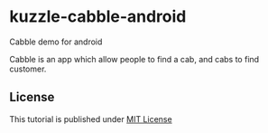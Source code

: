 # kuzzle-cabble-android
Cabble demo for android

Cabble is an app which allow people to find a cab, and cabs to find customer.

## License

This tutorial is published under [MIT License](https://opensource.org/licenses/MIT)